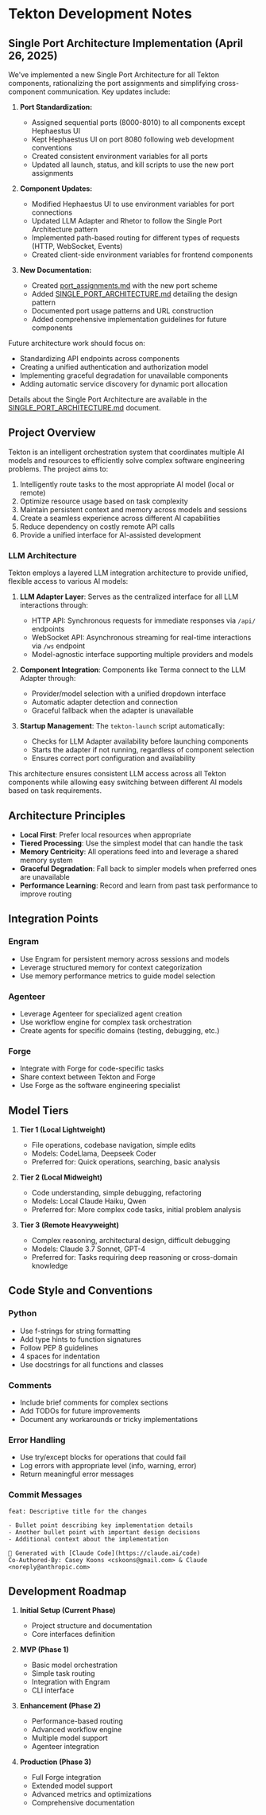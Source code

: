 # Tekton Development Notes

## Single Port Architecture Implementation (April 26, 2025)

We've implemented a new Single Port Architecture for all Tekton components, rationalizing the port assignments and simplifying cross-component communication. Key updates include:

1. **Port Standardization:**
   - Assigned sequential ports (8000-8010) to all components except Hephaestus UI
   - Kept Hephaestus UI on port 8080 following web development conventions
   - Created consistent environment variables for all ports
   - Updated all launch, status, and kill scripts to use the new port assignments

2. **Component Updates:**
   - Modified Hephaestus UI to use environment variables for port connections
   - Updated LLM Adapter and Rhetor to follow the Single Port Architecture pattern
   - Implemented path-based routing for different types of requests (HTTP, WebSocket, Events)
   - Created client-side environment variables for frontend components

3. **New Documentation:**
   - Created [port_assignments.md](./config/port_assignments.md) with the new port scheme
   - Added [SINGLE_PORT_ARCHITECTURE.md](./docs/SINGLE_PORT_ARCHITECTURE.md) detailing the design pattern
   - Documented port usage patterns and URL construction
   - Added comprehensive implementation guidelines for future components

Future architecture work should focus on:
- Standardizing API endpoints across components
- Creating a unified authentication and authorization model
- Implementing graceful degradation for unavailable components
- Adding automatic service discovery for dynamic port allocation

Details about the Single Port Architecture are available in the [SINGLE_PORT_ARCHITECTURE.md](./docs/SINGLE_PORT_ARCHITECTURE.md) document.

## Project Overview

Tekton is an intelligent orchestration system that coordinates multiple AI models and resources to efficiently solve complex software engineering problems. The project aims to:

1. Intelligently route tasks to the most appropriate AI model (local or remote)
2. Optimize resource usage based on task complexity
3. Maintain persistent context and memory across models and sessions
4. Create a seamless experience across different AI capabilities
5. Reduce dependency on costly remote API calls
6. Provide a unified interface for AI-assisted development

### LLM Architecture

Tekton employs a layered LLM integration architecture to provide unified, flexible access to various AI models:

1. **LLM Adapter Layer**: Serves as the centralized interface for all LLM interactions through:
   - HTTP API: Synchronous requests for immediate responses via `/api/` endpoints
   - WebSocket API: Asynchronous streaming for real-time interactions via `/ws` endpoint
   - Model-agnostic interface supporting multiple providers and models

2. **Component Integration**: Components like Terma connect to the LLM Adapter through:
   - Provider/model selection with a unified dropdown interface
   - Automatic adapter detection and connection
   - Graceful fallback when the adapter is unavailable

3. **Startup Management**: The `tekton-launch` script automatically:
   - Checks for LLM Adapter availability before launching components
   - Starts the adapter if not running, regardless of component selection
   - Ensures correct port configuration and availability

This architecture ensures consistent LLM access across all Tekton components while allowing easy switching between different AI models based on task requirements.

## Architecture Principles

- **Local First**: Prefer local resources when appropriate
- **Tiered Processing**: Use the simplest model that can handle the task
- **Memory Centricity**: All operations feed into and leverage a shared memory system
- **Graceful Degradation**: Fall back to simpler models when preferred ones are unavailable
- **Performance Learning**: Record and learn from past task performance to improve routing

## Integration Points

### Engram

- Use Engram for persistent memory across sessions and models
- Leverage structured memory for context categorization
- Use memory performance metrics to guide model selection

### Agenteer

- Leverage Agenteer for specialized agent creation
- Use workflow engine for complex task orchestration
- Create agents for specific domains (testing, debugging, etc.)

### Forge

- Integrate with Forge for code-specific tasks
- Share context between Tekton and Forge
- Use Forge as the software engineering specialist

## Model Tiers

1. **Tier 1 (Local Lightweight)**
   - File operations, codebase navigation, simple edits
   - Models: CodeLlama, Deepseek Coder
   - Preferred for: Quick operations, searching, basic analysis

2. **Tier 2 (Local Midweight)**
   - Code understanding, simple debugging, refactoring
   - Models: Local Claude Haiku, Qwen
   - Preferred for: More complex code tasks, initial problem analysis

3. **Tier 3 (Remote Heavyweight)**
   - Complex reasoning, architectural design, difficult debugging
   - Models: Claude 3.7 Sonnet, GPT-4
   - Preferred for: Tasks requiring deep reasoning or cross-domain knowledge

## Code Style and Conventions

### Python

- Use f-strings for string formatting
- Add type hints to function signatures
- Follow PEP 8 guidelines
- 4 spaces for indentation
- Use docstrings for all functions and classes

### Comments

- Include brief comments for complex sections
- Add TODOs for future improvements
- Document any workarounds or tricky implementations

### Error Handling

- Use try/except blocks for operations that could fail
- Log errors with appropriate level (info, warning, error)
- Return meaningful error messages

### Commit Messages

```
feat: Descriptive title for the changes

- Bullet point describing key implementation details
- Another bullet point with important design decisions
- Additional context about the implementation

🤖 Generated with [Claude Code](https://claude.ai/code)
Co-Authored-By: Casey Koons <cskoons@gmail.com> & Claude <noreply@anthropic.com>
```

## Development Roadmap

1. **Initial Setup (Current Phase)**
   - Project structure and documentation
   - Core interfaces definition

2. **MVP (Phase 1)**
   - Basic model orchestration
   - Simple task routing
   - Integration with Engram
   - CLI interface

3. **Enhancement (Phase 2)**
   - Performance-based routing
   - Advanced workflow engine
   - Multiple model support
   - Agenteer integration

4. **Production (Phase 3)**
   - Full Forge integration
   - Extended model support
   - Advanced metrics and optimizations
   - Comprehensive documentation